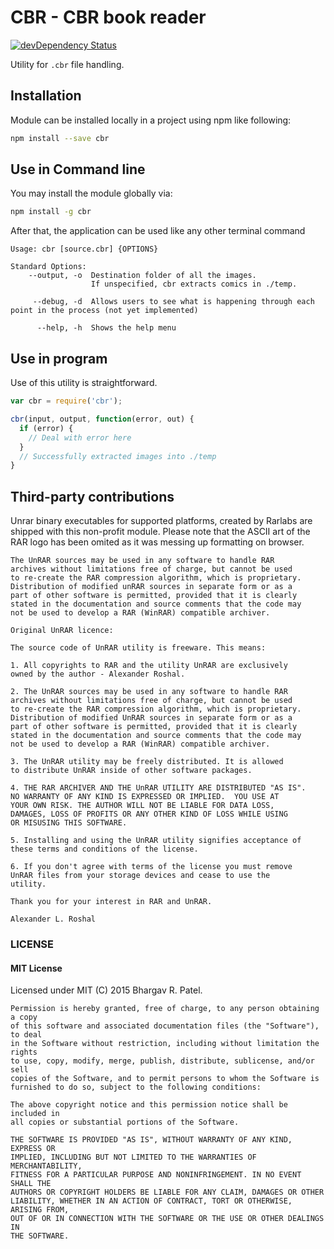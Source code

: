 # CBR - CBR book reader

[![devDependency Status](https://david-dm.org/alice-em/cbrreader.svg)](https://david-dm.org/bhargavrpatel/cbrreader#info=dependencies&view=table)

Utility for `.cbr` file handling.

## Installation

Module can be installed locally in a project using npm like following:

```Bash
npm install --save cbr
```

## Use in Command line

You may install the module globally via:
```Bash
npm install -g cbr
```
After that, the application can be used like any other terminal command
```
Usage: cbr [source.cbr] {OPTIONS}

Standard Options:
    --output, -o  Destination folder of all the images.
                  If unspecified, cbr extracts comics in ./temp.

     --debug, -d  Allows users to see what is happening through each point in the process (not yet implemented)

      --help, -h  Shows the help menu

```

## Use in program

Use of this utility is straightforward.

```Javascript
var cbr = require('cbr');

cbr(input, output, function(error, out) {
  if (error) {
    // Deal with error here
  }
  // Successfully extracted images into ./temp
}
```

## Third-party contributions
Unrar binary executables for supported platforms, created by Rarlabs are shipped with this non-profit module. Please note that the ASCII art of the RAR logo has been omited as it was messing up formatting on browser.

~~~~~~~~~
The UnRAR sources may be used in any software to handle RAR
archives without limitations free of charge, but cannot be used
to re-create the RAR compression algorithm, which is proprietary.
Distribution of modified unRAR sources in separate form or as a
part of other software is permitted, provided that it is clearly
stated in the documentation and source comments that the code may
not be used to develop a RAR (WinRAR) compatible archiver.

Original UnRAR licence:

The source code of UnRAR utility is freeware. This means:

1. All copyrights to RAR and the utility UnRAR are exclusively
owned by the author - Alexander Roshal.

2. The UnRAR sources may be used in any software to handle RAR
archives without limitations free of charge, but cannot be used
to re-create the RAR compression algorithm, which is proprietary.
Distribution of modified UnRAR sources in separate form or as a
part of other software is permitted, provided that it is clearly
stated in the documentation and source comments that the code may
not be used to develop a RAR (WinRAR) compatible archiver.

3. The UnRAR utility may be freely distributed. It is allowed
to distribute UnRAR inside of other software packages.

4. THE RAR ARCHIVER AND THE UnRAR UTILITY ARE DISTRIBUTED "AS IS".
NO WARRANTY OF ANY KIND IS EXPRESSED OR IMPLIED.  YOU USE AT
YOUR OWN RISK. THE AUTHOR WILL NOT BE LIABLE FOR DATA LOSS,
DAMAGES, LOSS OF PROFITS OR ANY OTHER KIND OF LOSS WHILE USING
OR MISUSING THIS SOFTWARE.

5. Installing and using the UnRAR utility signifies acceptance of
these terms and conditions of the license.

6. If you don't agree with terms of the license you must remove
UnRAR files from your storage devices and cease to use the
utility.

Thank you for your interest in RAR and UnRAR.

Alexander L. Roshal
~~~~~~~~~

### LICENSE

#### MIT License

Licensed under MIT (C) 2015 Bhargav R. Patel.

~~~~~~~~~
Permission is hereby granted, free of charge, to any person obtaining a copy
of this software and associated documentation files (the "Software"), to deal
in the Software without restriction, including without limitation the rights
to use, copy, modify, merge, publish, distribute, sublicense, and/or sell
copies of the Software, and to permit persons to whom the Software is
furnished to do so, subject to the following conditions:

The above copyright notice and this permission notice shall be included in
all copies or substantial portions of the Software.

THE SOFTWARE IS PROVIDED "AS IS", WITHOUT WARRANTY OF ANY KIND, EXPRESS OR
IMPLIED, INCLUDING BUT NOT LIMITED TO THE WARRANTIES OF MERCHANTABILITY,
FITNESS FOR A PARTICULAR PURPOSE AND NONINFRINGEMENT. IN NO EVENT SHALL THE
AUTHORS OR COPYRIGHT HOLDERS BE LIABLE FOR ANY CLAIM, DAMAGES OR OTHER
LIABILITY, WHETHER IN AN ACTION OF CONTRACT, TORT OR OTHERWISE, ARISING FROM,
OUT OF OR IN CONNECTION WITH THE SOFTWARE OR THE USE OR OTHER DEALINGS IN
THE SOFTWARE.
~~~~~~~~~
